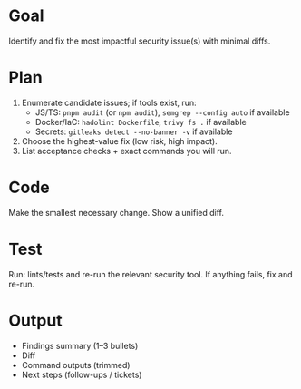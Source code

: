 # Goal
Identify and fix the most impactful security issue(s) with minimal diffs.

# Plan
1) Enumerate candidate issues; if tools exist, run:
   - JS/TS: `pnpm audit` (or `npm audit`), `semgrep --config auto` if available
   - Docker/IaC: `hadolint Dockerfile`, `trivy fs .` if available
   - Secrets: `gitleaks detect --no-banner -v` if available
2) Choose the highest-value fix (low risk, high impact).
3) List acceptance checks + exact commands you will run.

# Code
Make the smallest necessary change. Show a unified diff.

# Test
Run: lints/tests and re-run the relevant security tool. If anything fails, fix and re-run.

# Output
- Findings summary (1–3 bullets)
- Diff
- Command outputs (trimmed)
- Next steps (follow-ups / tickets)